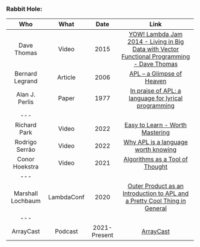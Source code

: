 ### Rabbit Hole:

|Who|What|Date|Link|
|:-----:|:---:|:--:|:--:|
|Dave Thomas|Video|2015|[YOW! Lambda Jam 2014 - Living in Big Data with Vector Functional Programming - Dave Thomas](https://www.youtube.com/watch?v=ng-QNLdgQeY)|
|Bernard Legrand|Article|2006|[APL – a Glimpse of Heaven](http://archive.vector.org.uk/art10011550)
|Alan J. Perlis|Paper|1977|[In praise of APL: a language for lyrical programming](https://dl.acm.org/doi/pdf/10.1145/586015.586019)|
|---||||
|Richard Park|Video|2022|[Easy to Learn - Worth Mastering](https://www.youtube.com/watch?v=o-0xk96_BNw)|
|Rodrigo Serrão|Video|2022|[Why APL is a language worth knowing](https://www.youtube.com/watch?v=j-qlYcIl61o)|
|Conor Hoekstra|Video|2021|[Algorithms as a Tool of Thought](https://www.youtube.com/watch?v=GZuZgCDql6g)|
|---||||
|Marshall Lochbaum|LambdaConf|2020|[Outer Product as an Introduction to APL and a Pretty Cool Thing in General](https://www.youtube.com/watch?v=WlUHw4hC4OY)|
|---||||
|ArrayCast|Podcast|2021-Present|[ArrayCast](www.arraycast.com)|
